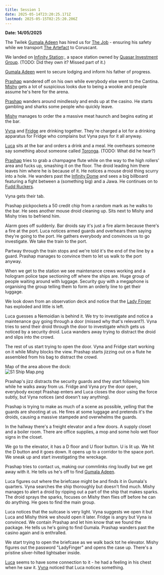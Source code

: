 ```yaml
---
title: Session 1
date: 2025-05-14T23:20:25.171Z
lastmod: 2025-05-15T02:25:20.206Z
---
```

**Date: 14/05/2025**

The Twilek [Gumala Adeen](/Gumala%20Adeen) has hired us for [The Job](/The%20Job) - ensuring his safety while we transport [The Artefact](/The%20Artefact) to Coruscant.

We landed on [Infinity Station](/Infinity%20Station):, a space station owned by [Quasar Investment Group](/Quasar%20Investment%20Group). (TODO: Did they own it? Missed part of it.)

[Gumala Adeen](/Gumala%20Adeen) went to secure lodging and inform his father of progress.

[Prashap](/Prashap) wandered off on his own while everybody else went to the Cantina. [Mishy](/Mishy) gets a lot of suspicious looks due to being a wookie and people assume he's here for the arena.

[Prashap](/Prashap) wanders around mindlessly and ends up at the casino. He starts gambling and sharks some people who quickly leave.

[Mishy](/Mishy) manages to order the a massive meat haunch and begins eating at the bar.

[Vyna](/Vyna) and [Fridge](/Fridge) are drinking together. They're charged a lot for a drinking apparatus for Fridge who complains but Vyna pays for it all anyway.

[Luca](/Luca) sits at the bar and orders a drink and a meal. He overhears someone say something about someone called [Toronga](/Toronga). (TODO: What did he hear?)

[Prashap](/Prashap) tries to grab a champagne flute while on the way to the high rollers' area and fucks up, smashing it on the floor. The droid leading him there leaves him where he is because of it. He notices a mouse droid thing scurry into a hole. He wanders past the [Infinity Dome](/Infinity%20Dome) and sees a big billboard featuring a fight between a (something big) and a Jawa. He continues on to [Fudd Ruckers](/Fudd%20Ruckers).

Vyna gets their tab.

Prashap pickpockets a 50 credit chip from a random mark as he walks to the bar. He sees another mouse droid cleaning up. Sits next to Mishy and Mishy tries to befriend him.

Alarm goes off suddenly. Bar droids say it's just a fire alarm because there's a fire at the port. Luca notices armed guards and overhears them saying they're going to the port. He gathers everybody and convinces us to go investigate. We take the train to the port.

Partway through the train stops and we're told it's the end of the line by a guard. Prashap manages to convince them to let us walk to the port anyway.

When we get to the station we see maintenance crews working and a hologram police tape sectioning off where the ships are. Huge group of people waiting around with luggage. Security guy with a megaphone is organising the group telling them to form an orderly line to get their luggage.

We look down from an observation deck and notice that the [Lady Finger](/Lady%20Finger) has exploded and little is left.

Luca guesses a Nemoidian is behind it. We try to investigate and notice a maintenance guy going through a door (missed why that's relevant?). Vyna tries to send their droid through the door to investigate which gets us noticed by a security droid. Luca wanders away trying to distract the droid and slips into the crowd.

The rest of us start trying to open the door. Vyna and Fridge start working on it while Mishy blocks the view. Prashap starts jizzing out on a flute he assembled from his bag to distract the crowd.

Map of the area above the dock:\
![S1 Ship Map.png](/ob/Images/S1%20Ship%20Map.png)

Prashap's jizz distracts the security guards and they start following him while he walks away from us. Fridge and Vyna pry the door open, everybody except Prashap enters and Luca closes the door using the force subtly, but Vyna notices (and doesn't say anything).

Prashap is trying to make as much of a scene as possible, yelling that the guards are shooting at us. He fires at some luggage and pretends it's the droids, causing a massive stampede and overwhelms the guards.

In the hallway there's a freight elevator and a few doors. A supply closet and a boiler room. There are office supplies, a mop and some holo wet floor signs in the closet.

We go to the elevator, it has a D floor and U floor button. U is lit up. We hit the D button and it goes down. It opens up to a corridor to the space port. We sneak up and start investigating the wreckage.

Prashap tries to contact us, making our commlinks ring loudly but we get away with it. He tells us he's off to find [Gumala Adeen](/Gumala%20Adeen).

Luca figures out where the briefcase might be and finds it in Gumala's quarters. Vyna searches the ship thoroughly but doesn't find much. Mishy manages to alert a droid by ripping out a part of the ship that makes sparks. The droid sprays the sparks, focuses on Mishy then flies off before he can do anything. He goes to find the main group.

Luca notices that the suitcase is very light. Vyna suggests we open it but Luca and Mishy think we should open it later. Fridge is angry but Vyna is convinced. We contain Prashap and let him know that we found the package. He tells us he's going to find Gumala. Prashap wanders past the casino again and is enthralled.

We start trying to open the briefcase as we walk back tot he elevator. Mishy figures out the password "LadyFinger" and opens the case up. There's a pristine silver-hilted lightsaber inside.

[Luca](/Luca) seems to have some connection to it - he had a feeling in his chest when he saw it. [Vyna](/Vyna) noticed that Luca notices something.
